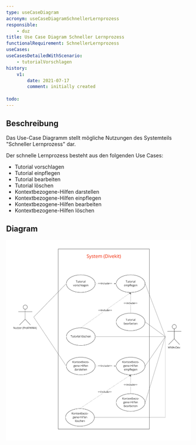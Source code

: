 ```yaml
---
type: useCaseDiagram
acronym: useCaseDiagramSchnellerLernprozess
responsible: 
    - duz
title: Use Case Diagram Schneller Lernprozess
functionalRequirement: SchnellerLernprozess
useCases:
useCasesDetailedWithScenario:
    - tutorialVorschlagen
history:
    v1:
        date: 2021-07-17
        comment: initially created

todo:  
---
```


## Beschreibung

Das Use-Case Diagramm stellt mögliche Nutzungen des Systemteils "Schneller Lernprozess" dar.

Der schnelle Lernprozess besteht aus den folgenden Use Cases:
* Tutorial vorschlagen
* Tutorial einpflegen
* Tutorial bearbeiten
* Tutorial löschen
* Kontextbezogene-Hilfen darstellen
* Kontextbezogene-Hilfen einpflegen
* Kontextbezogene-Hilfen bearbeiten
* Kontextbezogene-Hilfen löschen

## Diagram

![useCaseSchnellerLernprozess](./diagrams/useCaseSchnellerLernprozess.jpg)